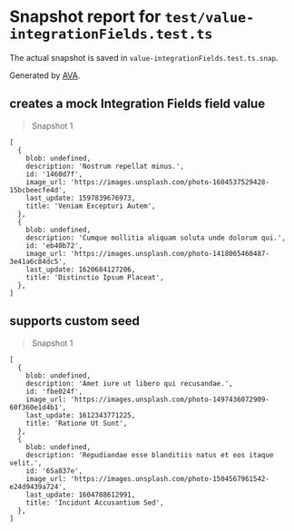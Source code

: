 # Snapshot report for `test/value-integrationFields.test.ts`

The actual snapshot is saved in `value-integrationFields.test.ts.snap`.

Generated by [AVA](https://avajs.dev).

## creates a mock Integration Fields field value

> Snapshot 1

    [
      {
        blob: undefined,
        description: 'Nostrum repellat minus.',
        id: '1460d7f',
        image_url: 'https://images.unsplash.com/photo-1604537529428-15bcbeecfe4d',
        last_update: 1597839676973,
        title: 'Veniam Excepturi Autem',
      },
      {
        blob: undefined,
        description: 'Cumque mollitia aliquam soluta unde dolorum qui.',
        id: 'eb40b72',
        image_url: 'https://images.unsplash.com/photo-1418065460487-3e41a6c84dc5',
        last_update: 1620684127206,
        title: 'Distinctio Ipsum Placeat',
      },
    ]

## supports custom seed

> Snapshot 1

    [
      {
        blob: undefined,
        description: 'Amet iure ut libero qui recusandae.',
        id: 'fbe024f',
        image_url: 'https://images.unsplash.com/photo-1497436072909-60f360e1d4b1',
        last_update: 1612343771225,
        title: 'Ratione Ut Sunt',
      },
      {
        blob: undefined,
        description: 'Repudiandae esse blanditiis natus et eos itaque velit.',
        id: '65a837e',
        image_url: 'https://images.unsplash.com/photo-1504567961542-e24d9439a724',
        last_update: 1604788612991,
        title: 'Incidunt Accusantium Sed',
      },
    ]
